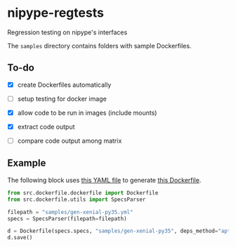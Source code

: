 # nipype-regtests

Regression testing on nipype's interfaces

The `samples` directory contains folders with sample Dockerfiles.



To-do
-----

- [x] create Dockerfiles automatically
- [ ] setup testing for docker image
- [x] allow code to be run in images (include mounts)
- [x] extract code output
- [ ] compare code output among matrix



Example
-------

The following block uses [this YAML file](samples/gen-xenial-py35.yml) to generate [this Dockerfile](samples/gen-xenial-py35/Dockerfile).

```python
from src.dockerfile.dockerfile import Dockerfile
from src.dockerfile.utils import SpecsParser

filepath = "samples/gen-xenial-py35.yml"
specs = SpecsParser(filepath=filepath)

d = Dockerfile(specs.specs, "samples/gen-xenial-py35", deps_method="apt-get")
d.save()
```
